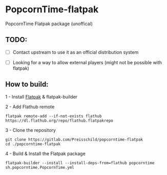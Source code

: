 # PopcornTime-flatpak
PopcornTime Flatpak package (unoffical)

## TODO:
- [ ] Contact upstream to use it as an official distribution system
- [ ] Looking for a way to allow external players (might not be possible with flatpak)


## How to build:
1 - Install [Flatpak](https://flatpak.org/setup/) & flatpak-builder

2 - Add Flathub remote

```
flatpak remote-add --if-not-exists flathub https://dl.flathub.org/repo/flathub.flatpakrepo
```


3 - Clone the repository

```
git clone https://gitlab.com/Preisschild/popcorntime-flatpak
cd ./popcorntime-flatpak
``` 

4 - Build & Install the Flatpak package
```
flatpak-builder --install --install-deps-from=flathub popcorntime sh.popcorntime.PopcornTime.yml
```
